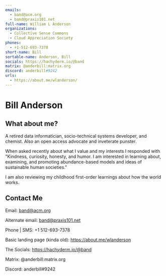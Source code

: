```yaml
---
emails:
  - band@acm.org
  - band@praxis101.net
full-name: William L Anderson
organizations:
  - Collective Sense Commons
  - Cloud Appreciation Society
phones:
  - +1-512-693-7378
short-name: Bill
sortable-name: Anderson, Bill
socials: https://hachyderm.io/@band
matrix: @anderbill:matrix.org
discord: anderbill#9242
urls:
  - https://about.me/wlanderson/
---
```

# Bill Anderson

## What about me?
A retired data informatician, socio-technical systems developer, and chemist. Also an open access advocate and inveterate punster.

When asked recently about what I value and my interests I responded with "Kindness, curiosity, honesty, and humor. I am interested in learning about, examining, and promoting abundance-based models and ideas of sustainable human societies."

I am also reviewing my childhood first-order learnings about how the world works.

## Contact Me

Email: band@acm.org

Alternate email: band@praxis101.net

Phone | SMS: +1 512-693-7378

Basic landing page (kinda old): https://about.me/wlanderson

The Socials: <https://hachyderm.io/@band>

Matrix: @anderbill:matrix.org

Discord: anderbill#9242


